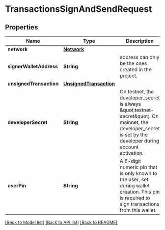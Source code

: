 # TransactionsSignAndSendRequest

## Properties
Name | Type | Description | Notes
------------ | ------------- | ------------- | -------------
**network** | [**Network**](Network.md) |  | 
**signerWalletAddress** | **String** | address can only be the ones created in the project. | 
**unsignedTransaction** | [**UnsignedTransaction**](UnsignedTransaction.md) |  | 
**developerSecret** | **String** | On testnet, the developer_secret is always \&quot;testnet-secret\&quot;. On mainnet, the developer_secret is set by the developer during account activation. | [optional] 
**userPin** | **String** | A 6-digit numeric pin that is only known to the user, set during wallet creation. This pin is required to sign transactions from this wallet. | [optional] 

[[Back to Model list]](../README.md#documentation-for-models) [[Back to API list]](../README.md#documentation-for-api-endpoints) [[Back to README]](../README.md)


